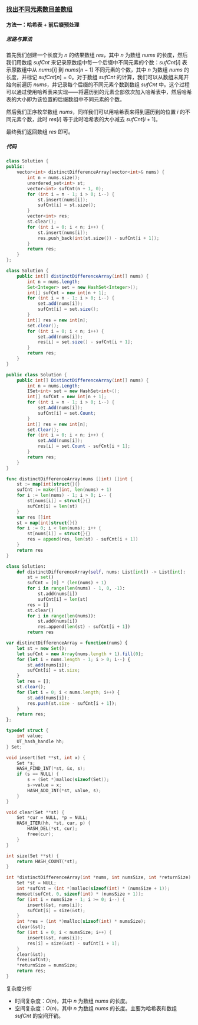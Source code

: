 ### [找出不同元素数目差数组](https://leetcode.cn/problems/find-the-distinct-difference-array/solutions/2614624/zhao-chu-bu-tong-yuan-su-shu-mu-chai-shu-iufa/)

#### 方法一：哈希表 + 前后缀预处理

##### 思路与算法

首先我们创建一个长度为 $n$ 的结果数组 $\textit{res}$，其中 $n$ 为数组 $\textit{nums}$ 的长度，然后我们用数组 $\textit{sufCnt}$ 来记录原数组中每一个后缀中不同元素的个数：$\textit{sufCnt}[i]$ 表示原数组中从 $\textit{nums}[i]$ 到 $\textit{nums}[n - 1]$ 不同元素的个数，其中 $n$ 为数组 $\textit{nums}$ 的长度，并标记 $\textit{sufCnt}[n] = 0$。对于数组 $\textit{sufCnt}$ 的计算，我们可以从数组末尾开始向前遍历 $\textit{nums}$，并记录每个后缀的不同元素个数到数组 $\textit{sufCnt}$ 中。这个过程可以通过使用哈希表来实现——将遍历到的元素全部依次加入哈希表中，然后哈希表的大小即为该位置的后缀数组中不同元素的个数。

然后我们正序枚举数组 $\textit{nums}$，同样我们可以用哈希表来得到遍历到的位置 $i$ 的不同元素个数，此时 $\textit{res}[i]$ 等于此时哈希表的大小减去 $\textit{sufCnt}[i + 1]$。

最终我们返回数组 $\textit{res}$ 即可。

##### 代码

```c++
class Solution {
public:
    vector<int> distinctDifferenceArray(vector<int>& nums) {
        int n = nums.size();
        unordered_set<int> st;
        vector<int> sufCnt(n + 1, 0);
        for (int i = n - 1; i > 0; i--) {
            st.insert(nums[i]);
            sufCnt[i] = st.size();
        }
        vector<int> res;
        st.clear();
        for (int i = 0; i < n; i++) {
            st.insert(nums[i]);
            res.push_back(int(st.size()) - sufCnt[i + 1]);
        }
        return res;
    }
};
```

```java
class Solution {
    public int[] distinctDifferenceArray(int[] nums) {
        int n = nums.length;
        Set<Integer> set = new HashSet<Integer>();
        int[] sufCnt = new int[n + 1];
        for (int i = n - 1; i > 0; i--) {
            set.add(nums[i]);
            sufCnt[i] = set.size();
        }
        int[] res = new int[n];
        set.clear();
        for (int i = 0; i < n; i++) {
            set.add(nums[i]);
            res[i] = set.size() - sufCnt[i + 1];
        }
        return res;
    }
}
```

```csharp
public class Solution {
    public int[] DistinctDifferenceArray(int[] nums) {
        int n = nums.Length;
        ISet<int> set = new HashSet<int>();
        int[] sufCnt = new int[n + 1];
        for (int i = n - 1; i > 0; i--) {
            set.Add(nums[i]);
            sufCnt[i] = set.Count;
        }
        int[] res = new int[n];
        set.Clear();
        for (int i = 0; i < n; i++) {
            set.Add(nums[i]);
            res[i] = set.Count - sufCnt[i + 1];
        }
        return res;
    }
}
```

```go
func distinctDifferenceArray(nums []int) []int {
    st := map[int]struct{}{}
    sufCnt := make([]int, len(nums) + 1)
    for i := len(nums) - 1; i > 0; i-- {
        st[nums[i]] = struct{}{}
        sufCnt[i] = len(st)
    }
    var res []int
    st = map[int]struct{}{}
    for i := 0; i < len(nums); i++ {
        st[nums[i]] = struct{}{}
        res = append(res, len(st) - sufCnt[i + 1])
    }
    return res
}
```

```python
class Solution:
    def distinctDifferenceArray(self, nums: List[int]) -> List[int]:
        st = set()
        sufCnt = [0] * (len(nums) + 1)
        for i in range(len(nums) - 1, 0, -1):
            st.add(nums[i])
            sufCnt[i] = len(st)
        res = []
        st.clear()
        for i in range(len(nums)):
            st.add(nums[i])
            res.append(len(st) - sufCnt[i + 1])
        return res
```

```javascript
var distinctDifferenceArray = function(nums) {
    let st = new Set();
    let sufCnt = new Array(nums.length + 1).fill(0);
    for (let i = nums.length - 1; i > 0; i--) {
        st.add(nums[i]);
        sufCnt[i] = st.size;
    }
    let res = [];
    st.clear();
    for (let i = 0; i < nums.length; i++) {
        st.add(nums[i]);
        res.push(st.size - sufCnt[i + 1]);
    }
    return res;
};
```

```c
typedef struct {
    int value;
    UT_hash_handle hh;
} Set;

void insert(Set **st, int x) {
    Set *s;
    HASH_FIND_INT(*st, &x, s);
    if (s == NULL) {
        s = (Set *)malloc(sizeof(Set));
        s->value = x;
        HASH_ADD_INT(*st, value, s);
    }
}

void clear(Set **st) {
    Set *cur = NULL, *p = NULL;
    HASH_ITER(hh, *st, cur, p) {
        HASH_DEL(*st, cur);
        free(cur);
    }
}

int size(Set **st) {
    return HASH_COUNT(*st);
}

int *distinctDifferenceArray(int *nums, int numsSize, int *returnSize) {
    Set *st = NULL;
    int *sufCnt = (int *)malloc(sizeof(int) * (numsSize + 1));
    memset(sufCnt, 0, sizeof(int) * (numsSize + 1));
    for (int i = numsSize - 1; i >= 0; i--) {
        insert(&st, nums[i]);
        sufCnt[i] = size(&st);
    }
    int *res = (int *)malloc(sizeof(int) * numsSize);
    clear(&st);
    for (int i = 0; i < numsSize; i++) {
        insert(&st, nums[i]);
        res[i] = size(&st) - sufCnt[i + 1];
    }
    clear(&st);
    free(sufCnt);
    *returnSize = numsSize;
    return res;
}
```

复杂度分析

- 时间复杂度：$O(n)$，其中 $n$ 为数组 $\textit{nums}$ 的长度。
- 空间复杂度：$O(n)$，其中 $n$ 为数组 $\textit{nums}$ 的长度。主要为哈希表和数组 $\textit{sufCnt}$ 的空间开销。
